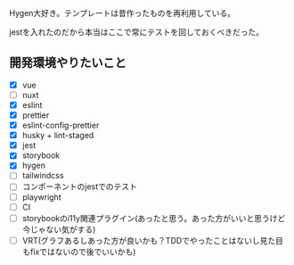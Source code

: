 
Hygen大好き。テンプレートは昔作ったものを再利用している。

jestを入れたのだから本当はここで常にテストを回しておくべきだった。


## 開発環境やりたいこと

- [x] vue
- [ ] nuxt
- [x] eslint
- [x] prettier
- [x] eslint-config-prettier
- [x] husky + lint-staged
- [x] jest
- [x] storybook
- [x] hygen
- [ ] tailwindcss
- [ ] コンポーネントのjestでのテスト
- [ ] playwright
- [ ] CI
- [ ] storybookのi11y関連プラグイン(あったと思う。あった方がいいと思うけど今じゃない気がする)
- [ ] VRT(グラフあるしあった方が良いかも？TDDでやったことはないし見た目もfixではないので後でいいかも)
